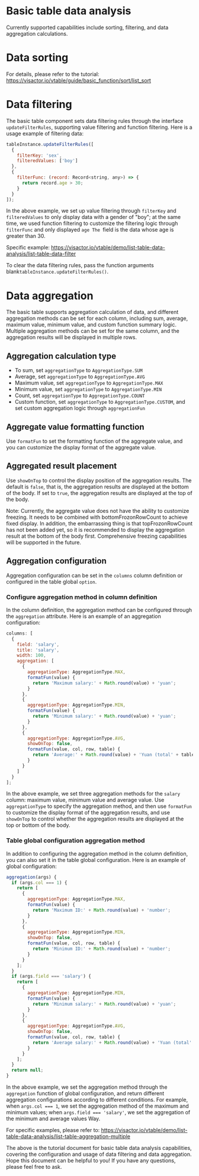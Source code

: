 # Basic table data analysis

Currently supported capabilities include sorting, filtering, and data aggregation calculations.

# Data sorting

For details, please refer to the tutorial: https://visactor.io/vtable/guide/basic_function/sort/list_sort

# Data filtering

The basic table component sets data filtering rules through the interface `updateFilterRules`, supporting value filtering and function filtering. Here is a usage example of filtering data:

```javascript
tableInstance.updateFilterRules([
  {
    filterKey: 'sex',
    filteredValues: ['boy']
  },
  {
    filterFunc: (record: Record<string, any>) => {
      return record.age > 30;
    }
  }
]);
```

In the above example, we set up value filtering through `filterKey` and `filteredValues` to only display data with a gender of "boy"; at the same time, we used function filtering to customize the filtering logic through `filterFunc` and only displayed `age The `field is the data whose age is greater than 30.

Specific example: https://visactor.io/vtable/demo/list-table-data-analysis/list-table-data-filter

To clear the data filtering rules, pass the function arguments blank`tableInstance.updateFilterRules()`.

# Data aggregation

The basic table supports aggregation calculation of data, and different aggregation methods can be set for each column, including sum, average, maximum value, minimum value, and custom function summary logic. Multiple aggregation methods can be set for the same column, and the aggregation results will be displayed in multiple rows.

## Aggregation calculation type

- To sum, set `aggregationType` to `AggregationType.SUM`
- Average, set `aggregationType` to `AggregationType.AVG`
- Maximum value, set `aggregationType` to `AggregationType.MAX`
- Minimum value, set `aggregationType` to `AggregationType.MIN`
- Count, set `aggregationType` to `AggregationType.COUNT`
- Custom function, set `aggregationType` to `AggregationType.CUSTOM`, and set custom aggregation logic through `aggregationFun`

## Aggregate value formatting function

Use `formatFun` to set the formatting function of the aggregate value, and you can customize the display format of the aggregate value.

## Aggregated result placement

Use `showOnTop` to control the display position of the aggregation results. The default is `false`, that is, the aggregation results are displayed at the bottom of the body. If set to `true`, the aggregation results are displayed at the top of the body.

Note: Currently, the aggregate value does not have the ability to customize freezing. It needs to be combined with bottomFrozonRowCount to achieve fixed display. In addition, the embarrassing thing is that topFrozonRowCount has not been added yet, so it is recommended to display the aggregation result at the bottom of the body first. Comprehensive freezing capabilities will be supported in the future.

## Aggregation configuration

Aggregation configuration can be set in the `columns` column definition or configured in the table global `option`.

### Configure aggregation method in column definition

In the column definition, the aggregation method can be configured through the `aggregation` attribute. Here is an example of an aggregation configuration:

```javascript
columns: [
  {
    field: 'salary',
    title: 'salary',
    width: 100,
    aggregation: [
      {
        aggregationType: AggregationType.MAX,
        formatFun(value) {
          return 'Maximum salary:' + Math.round(value) + 'yuan';
        }
      },
      {
        aggregationType: AggregationType.MIN,
        formatFun(value) {
          return 'Minimum salary:' + Math.round(value) + 'yuan';
        }
      },
      {
        aggregationType: AggregationType.AVG,
        showOnTop: false,
        formatFun(value, col, row, table) {
          return 'Average:' + Math.round(value) + 'Yuan (total' + table.recordsCount + 'data)';
        }
      }
    ]
  }
];
```

In the above example, we set three aggregation methods for the `salary` column: maximum value, minimum value and average value. Use `aggregationType` to specify the aggregation method, and then use `formatFun` to customize the display format of the aggregation results, and use `showOnTop` to control whether the aggregation results are displayed at the top or bottom of the body.

### Table global configuration aggregation method

In addition to configuring the aggregation method in the column definition, you can also set it in the table global configuration. Here is an example of global configuration:

```javascript
aggregation(args) {
  if (args.col === 1) {
    return [
      {
        aggregationType: AggregationType.MAX,
        formatFun(value) {
          return 'Maximum ID:' + Math.round(value) + 'number';
        }
      },
      {
        aggregationType: AggregationType.MIN,
        showOnTop: false,
        formatFun(value, col, row, table) {
          return 'Minimum ID:' + Math.round(value) + 'number';
        }
      }
    ];
  }
  if (args.field === 'salary') {
    return [
      {
        aggregationType: AggregationType.MIN,
        formatFun(value) {
          return 'Minimum salary:' + Math.round(value) + 'yuan';
        }
      },
      {
        aggregationType: AggregationType.AVG,
        showOnTop: false,
        formatFun(value, col, row, table) {
          return 'Average salary:' + Math.round(value) + 'Yuan (total' + table.recordsCount + 'data)';
        }
      }
    ];
  }
  return null;
}
```

In the above example, we set the aggregation method through the `aggregation` function of global configuration, and return different aggregation configurations according to different conditions. For example, when `args.col === 1`, we set the aggregation method of the maximum and minimum values; when `args.field === 'salary'`, we set the aggregation of the minimum and average values Way.

For specific examples, please refer to: https://visactor.io/vtable/demo/list-table-data-analysis/list-table-aggregation-multiple

The above is the tutorial document for basic table data analysis capabilities, covering the configuration and usage of data filtering and data aggregation. Hope this document can be helpful to you! If you have any questions, please feel free to ask.
